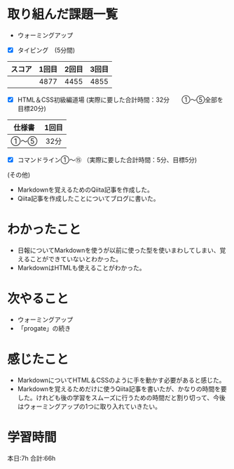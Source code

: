 # 取り組んだ課題一覧
- ウォーミングアップ
- [x] タイピング　(5分間)

| スコア | 1回目 | 2回目 | 3回目 |
|:------:|:-----:|:-----:|:-----:|
|     　 | 4877 | 4455 | 4855 |

- [x] HTML＆CSS初級編道場 
(実際に要した合計時間：32分　　①～⑤全部を目標20分)

| 仕様書 | 1回目 |
|:--:|:----:|
| ①～⑤ | 32分 | - |

- [x] コマンドライン①～⑮
（実際に要した合計時間：5分、目標5分)

(その他)
- Markdownを覚えるためのQiita記事を作成した。
- Qiita記事を作成したことについてブログに書いた。

# わかったこと
- 日報についてMarkdownを使うが以前に使った型を使いまわしてしまい、覚えることができていないとわかった。
- MarkdownはHTMLも使えることがわかった。

# 次やること
- ウォーミングアップ
- 「progate」の続き

# 感じたこと
- MarkdownについてHTML＆CSSのように手を動かす必要があると感じた。
- Markdownを覚えるためだけに使うQiita記事を書いたが、かなりの時間を要した。けれども後の学習をスムーズに行うための時間だと割り切って、今後はウォーミングアップの1つに取り入れていきたい。

# 学習時間
本日:7h  合計:66h
